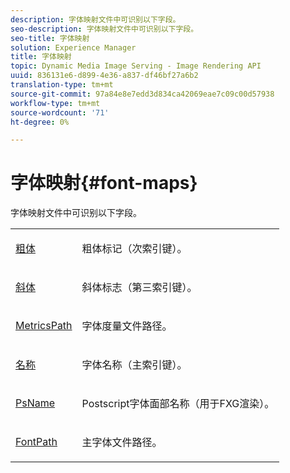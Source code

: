 ```yaml
---
description: 字体映射文件中可识别以下字段。
seo-description: 字体映射文件中可识别以下字段。
seo-title: 字体映射
solution: Experience Manager
title: 字体映射
topic: Dynamic Media Image Serving - Image Rendering API
uuid: 836131e6-d899-4e36-a837-df46bf27a6b2
translation-type: tm+mt
source-git-commit: 97a84e8e7edd3d834ca42069eae7c09c00d57938
workflow-type: tm+mt
source-wordcount: '71'
ht-degree: 0%

---
```



# 字体映射{#font-maps}

字体映射文件中可识别以下字段。

<table id="simpletable_D04FFCE02C7140E38D58FB2C916EABF3"> 
 <tr class="strow"> 
  <td class="stentry"> <p><span class="codeph"> <a href="/help/aem-is-ir-api/is-api/image-catalog/image-serving-api-ref/c-image-catalog-reference/c-font-map-reference/r-bold-font.md" type="reference" format="dita" scope="local"> 粗体</a></span> </p></td> 
  <td class="stentry"> <p>粗体标记（次索引键）。 </p></td> 
 </tr> 
 <tr class="strow"> 
  <td class="stentry"> <p><span class="codeph"> <a href="/help/aem-is-ir-api/is-api/image-catalog/image-serving-api-ref/c-image-catalog-reference/c-font-map-reference/r-italic-font.md" type="reference" format="dita" scope="local"> 斜体</a></span> </p></td> 
  <td class="stentry"> <p>斜体标志（第三索引键）。 </p></td> 
 </tr> 
 <tr class="strow"> 
  <td class="stentry"> <p><span class="codeph"> <a href="/help/aem-is-ir-api/is-api/image-catalog/image-serving-api-ref/c-image-catalog-reference/c-font-map-reference/r-metricspath-font.md" type="reference" format="dita" scope="local"> MetricsPath</a></span> </p></td> 
  <td class="stentry"> <p>字体度量文件路径。 </p></td> 
 </tr> 
 <tr class="strow"> 
  <td class="stentry"> <span class="codeph"> <a href="../../../../../../is-api/image-catalog/image-serving-api-ref/c-image-catalog-reference/c-font-map-reference/r-name-font.md#reference-c55889877dc54aabb60734dcde86ee76" type="reference" format="dita" scope="local"> 名称</a></span> </td> 
  <td class="stentry"> <p>字体名称（主索引键）。 </p></td> 
 </tr> 
 <tr class="strow"> 
  <td class="stentry"> <p><span class="codeph"> <a href="/help/aem-is-ir-api/is-api/image-catalog/image-serving-api-ref/c-image-catalog-reference/c-font-map-reference/r-psname-font.md" type="reference" format="dita" scope="local"> PsName</a></span> </p></td> 
  <td class="stentry"> <p>Postscript字体面部名称（用于FXG渲染）。 </p></td> 
 </tr> 
 <tr class="strow"> 
  <td class="stentry"> <p><span class="codeph"> <a href="/help/aem-is-ir-api/is-api/image-catalog/image-serving-api-ref/c-image-catalog-reference/c-font-map-reference/r-fontpath-font.md" type="reference" format="dita" scope="local"> FontPath</a></span> </p></td> 
  <td class="stentry"> <p>主字体文件路径。 </p></td> 
 </tr> 
</table>
